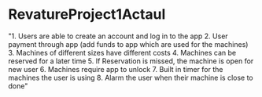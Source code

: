 # RevatureProject1Actaul
"1. Users are able to create an account and log in to the app 2. User payment through app (add funds to app which are used for the machines) 3. Machines of different sizes have different costs 4. Machines can be reserved for a later time 5. If Reservation is missed, the machine is open for new user 6. Machines require app to unlock  7. Built in timer for the machines the user is using 8. Alarm the user when their machine is close to done"
